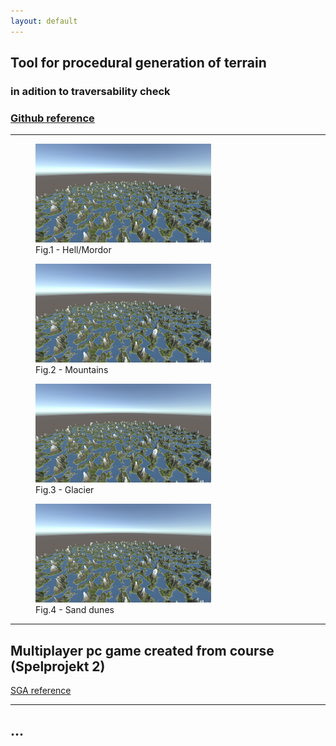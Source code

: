 ```yaml
---
layout: default
---
```



## Tool for procedural generation of terrain
### in adition to traversability check

### [Github reference](https://github.com/slypez/Procedural_generation_of_terrain)

***



<div id="main">
  <figure>
  <img width="281" height="158" src="images/terrain/Mountains_2.png">
  <div flex-flow = column nowrap> 
  <figcaption>Fig.1 - Hell/Mordor</figcaption>
  </div>

</figure>

<figure>
  <img width="281" height="158" src="images/terrain/Mountains_2.png">
  <div flex-flow = column nowrap> 
  <figcaption>Fig.2 - Mountains</figcaption>
  </div> 
</figure>
</div>

<div id="main">
  <figure>
  <img width="281" height="158" src="images/terrain/Mountains_2.png">
  <div flex-flow = column nowrap> 
  <figcaption>Fig.3 - Glacier</figcaption>
  </div>
  </figure>

<figure>
  <img width="281" height="158" src="images/terrain/Mountains_2.png">
  <div flex-flow = column nowrap> 
  <figcaption>Fig.4 - Sand dunes</figcaption>
  </div>
</figure>
</div>

***

## Multiplayer pc game created from course (Spelprojekt 2)

[SGA reference](https://www.gameawards.se/Games/2019/re%3ASurge)

***

## ...

